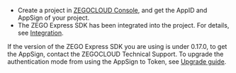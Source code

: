 - Create a project in [ZEGOCLOUD Console](https://console.zegocloud.com), and get the AppID and AppSign of your project.
- The ZEGO Express SDK has been integrated into the project. For details, see [Integration](!console_new-Console_ViewProjectInfo).

<div class="mk-warning">

If the version of the ZEGO Express SDK you are using is under 0.17.0, to get the AppSign, contact the ZEGOCLOUD Technical Support. To upgrade the authentication mode from using the AppSign to Token, see  [Upgrade guide](/faq/token_upgrade).
</div>







